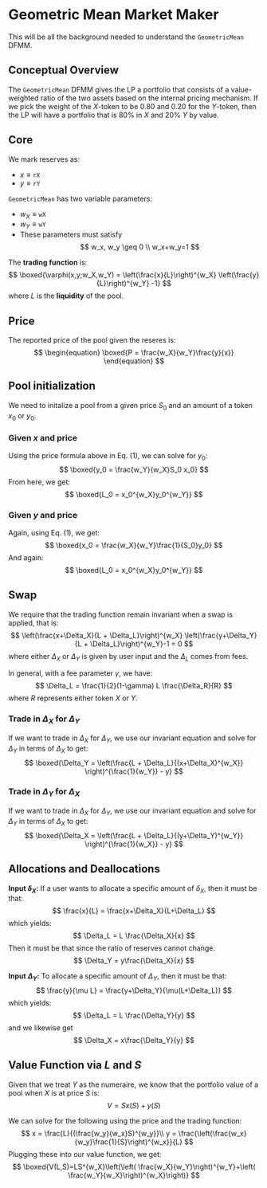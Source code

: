 # Geometric Mean Market Maker
This will be all the background needed to understand the `GeometricMean` DFMM.

## Conceptual Overview
The `GeometricMean` DFMM gives the LP a portfolio that consists of a value-weighted ratio of the two assets based on the internal pricing mechanism.
If we pick the weight of the $X$-token to be $0.80$ and $0.20$ for the $Y$-token, then the LP will have a portfolio that is 80% in $X$ and 20% $Y$ by value.

## Core
We mark reserves as:
- $x \equiv \mathtt{rX}$
- $y \equiv \mathtt{rY}$

`GeometricMean` has two variable parameters:
- $w_X \equiv \mathtt{wX}$ 
- $w_Y \equiv \mathtt{wY}$ 
- These parameters must satisfy 
$$
w_x, w_y \geq 0 \\
w_x+w_y=1 
$$

The **trading function** is:
$$
\boxed{\varphi(x,y;w_X,w_Y) = \left(\frac{x}{L}\right)^{w_X} \left(\frac{y}{L}\right)^{w_Y} -1}
$$
where $L$ is the **liquidity** of the pool. 

## Price
The reported price of the pool given the reseres is:
$$
\begin{equation}
\boxed{P = \frac{w_X}{w_Y}\frac{y}{x}}
\end{equation}
$$

## Pool initialization
We need to initalize a pool from a given price $S_0$ and an amount of a token $x_0$ or $y_0$. 


### Given $x$ and price
Using the price formula above in Eq. (1), we can solve for $y_0$: 
$$
\boxed{y_0 = \frac{w_Y}{w_X}S_0 x_0}
$$
From here, we get:
$$
\boxed{L_0 = x_0^{w_X}y_0^{w_Y}}
$$

### Given $y$ and price
Again, using Eq. (1), we get:
$$
\boxed{x_0 = \frac{w_X}{w_Y}\frac{1}{S_0}y_0}
$$
And again:
$$
\boxed{L_0 = x_0^{w_X}y_0^{w_Y}}
$$

## Swap 
We require that the trading function remain invariant when a swap is applied, that is:
$$
\left(\frac{x+\Delta_X}{L + \Delta_L}\right)^{w_X} \left(\frac{y+\Delta_Y}{L + \Delta_L}\right)^{w_Y}-1 = 0
$$
where either $\Delta_X$ or $\Delta_Y$ is given by user input and the $\Delta_L$ comes from fees.

In general, with a fee parameter $\gamma$, we have:
$$
\Delta_L = \frac{1}{2}(1-\gamma) L \frac{\Delta_R}{R}
$$
where $R$ represents either token $X$ or $Y$.

### Trade in $\Delta_X$ for $\Delta_Y$
If we want to trade in $\Delta_X$ for $\Delta_Y$, 
we use our invariant equation and solve for $\Delta_Y$ in terms of $\Delta_X$ to get:
$$
\boxed{\Delta_Y = \left(\frac{L + \Delta_L}{(x+\Delta_X)^{w_X}} \right)^{\frac{1}{w_Y}} - y}
$$

### Trade in $\Delta_Y$ for $\Delta_X$
If we want to trade in $\Delta_X$ for $\Delta_Y$, 
we use our invariant equation and solve for $\Delta_Y$ in terms of $\Delta_X$ to get:
$$
\boxed{\Delta_X = \left(\frac{L + \Delta_L}{(y+\Delta_Y)^{w_Y}} \right)^{\frac{1}{w_X}} - y}
$$


## Allocations and Deallocations
**Input $\delta_X$:** If a user wants to allocate a specific amount of $\delta_X$, then it must be that:
$$
\frac{x}{L} = \frac{x+\Delta_X}{L+\Delta_L}
$$
which yields:
$$
\Delta_L = L \frac{\Delta_X}{x}
$$
Then it must be that since the ratio of reserves cannot change.
$$
\Delta_Y = y\frac{\Delta_X}{x} 
$$

**Input $\Delta_Y$:** To allocate a specific amount of $\Delta_Y$, then it must be that:
$$
\frac{y}{\mu L} = \frac{y+\Delta_Y}{\mu(L+\Delta_L)}
$$
which yields:
$$
\Delta_L = L \frac{\Delta_Y}{y}
$$
and we likewise get
$$
\Delta_X = x\frac{\Delta_Y}{y}
$$


## Value Function via $L$ and $S$
Given that we treat $Y$ as the numeraire, we know that the portfolio value of a pool when $X$ is at price $S$ is:
$$
V = Sx(S) + y(S)
$$

We can solve for the following using the price and the trading function:
$$
x = \frac{L}{(\frac{w_y}{w_x}S)^{w_y}}\\
y = \frac{\left(\frac{w_x}{w_y}\frac{1}{S}\right)^{w_x}}{L}
$$
Plugging these into our value function, we get:
$$
\boxed{V(L,S)=LS^{w_X}\left(\left( \frac{w_X}{w_Y}\right)^{w_Y}+\left( \frac{w_Y}{w_X}\right)^{w_X}\right)}
$$

